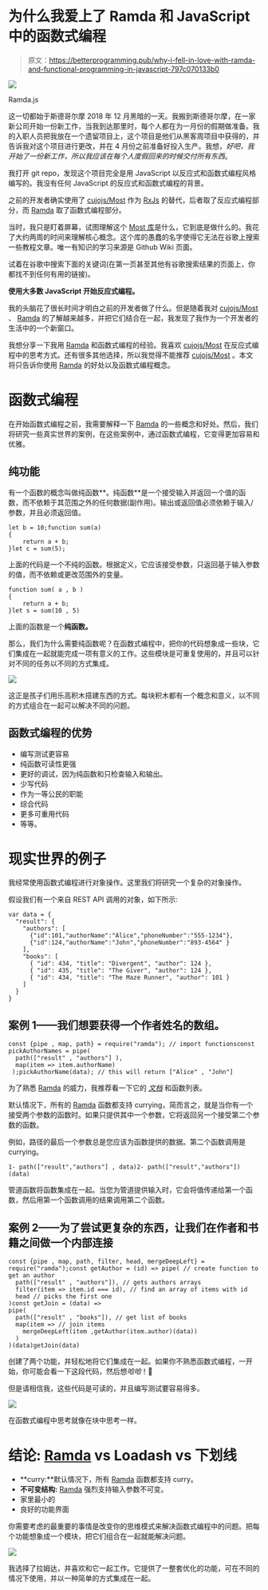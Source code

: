 # 为什么我爱上了 Ramda 和 JavaScript 中的函数式编程

> 原文：<https://betterprogramming.pub/why-i-fell-in-love-with-ramda-and-functional-programming-in-javascript-797c070133b0>

![](img/39528140e9b26d92b8ee26fd1c1a2dc8.png)

Ramda.js

这一切都始于斯德哥尔摩 2018 年 12 月黑暗的一天。我搬到斯德哥尔摩，在一家新公司开始一份新工作，当我到达那里时，每个人都在为一月份的假期做准备。我的入职人员把我放在一个遗留项目上，这个项目是他们从黑客周项目中获得的，并告诉我对这个项目进行更改，并在 4 月份之前准备好投入生产。我想，*好吧，我开始了一份新工作，所以我应该在每个人度假回来的时候交付所有东西*。

我打开 git repo，发现这个项目完全是用 JavaScript 以反应式和函数式编程风格编写的。我没有任何 JavaScript 的反应式和函数式编程的背景。

之前的开发者确实使用了 [cujojs/Most](https://github.com/cujojs/most) 作为 [RxJs](https://github.com/ReactiveX/rxjs) 的替代，后者取了反应式编程部分，而 [Ramda](https://ramdajs.com/) 取了函数式编程部分。

当时，我只是盯着屏幕，试图理解这个 [Most 库](https://github.com/cujojs/most)是什么，它到底是做什么的。我花了大约两周的时间来理解核心概念。这个库的愚蠢的名字使得它无法在谷歌上搜索一些教程文章。唯一有知识的学习来源是 Github Wiki 页面。

试着在谷歌中搜索下面的关键词(在第一页甚至其他有谷歌搜索结果的页面上，你都找不到任何有用的链接)。

**使用大多数 JavaScript 开始反应式编程。**

我的头脑花了很长时间才明白之前的开发者做了什么。但是随着我对 [cujojs/Most](https://github.com/cujojs/most) 、 [Ramda](https://ramdajs.com/) 的了解越来越多，并把它们结合在一起，我发现了我作为一个开发者的生活中的一个新窗口。

我想分享一下我用 [Ramda](https://ramdajs.com/) 和函数式编程的经验。我喜欢 [cujojs/Most](https://github.com/cujojs/most) 在反应式编程中的思考方式。还有很多其他选择，所以我觉得不能推荐 [cujojs/Most](https://github.com/cujojs/most) 。本文将只告诉你使用 [Ramda](https://ramdajs.com/) 的好处以及函数式编程概念。

# 函数式编程

在开始函数式编程之前，我需要解释一下 [Ramda](https://ramdajs.com/) 的一些概念和好处。然后，我们将研究一些真实世界的案例，在这些案例中，通过函数式编程，它变得更加容易和优雅。

## **纯功能**

有一个函数的概念叫做纯函数**。纯函数**是一个接受输入并返回一个值的函数，而不依赖于其范围之外的任何数据(副作用)。输出或返回值必须依赖于输入/参数，并且必须返回值。

```
let b = 10;function sum(a)
{
    return a + b;
}let c = sum(5);
```

上面的代码是一个不纯的函数。根据定义，它应该接受参数，只返回基于输入参数的值，而不依赖或更改范围外的变量。

```
function sum( a , b )
{
    return a + b;
}let s = sum(10 , 5)
```

上面的函数是一个**纯函数。**

那么，我们为什么需要纯函数呢？在函数式编程中，把你的代码想象成一些块，它们集成在一起就能完成一项有意义的工作。这些模块是可重复使用的，并且可以针对不同的任务以不同的方式集成。

![](img/3fcd7c654ff07f0dfa77a0e84cf18b4c.png)

这正是孩子们用乐高积木搭建东西的方式。每块积木都有一个概念和意义，以不同的方式组合在一起可以解决不同的问题。

## **函数式编程的优势**

*   编写测试更容易
*   纯函数可读性更强
*   更好的调试，因为纯函数和只检查输入和输出。
*   少写代码
*   作为一等公民的职能
*   综合代码
*   更多可重用代码
*   等等。

# 现实世界的例子

我经常使用函数式编程进行对象操作。这里我们将研究一个复杂的对象操作。

假设我们有一个来自 REST API 调用的对象，如下所示:

```
var data = {
  "result": {
    "authors": [
      {"id":101,"authorName":"Alice","phoneNumber":"555-1234"}, 
      {"id":124,"authorName":"John","phoneNumber":"893-4564" }
    ],
    "books": [
      { "id": 434, "title": "Divergent", "author": 124 },
      { "id": 435, "title": "The Giver", "author": 124 },
      { "id": 434, "title": "The Maze Runner", "author": 101 }
    ]
  }
}
```

## 案例 1——我们想要获得一个作者姓名的数组。

```
const {pipe , map, path} = require("ramda"); // import functionsconst pickAuthorNames = pipe(
  path(["result" , "authors"] ),
  map(item => item.authorName)
 );pickAuthorName(data); // this will return ["Alice" , "John"]
```

为了熟悉 [Ramda](https://ramdajs.com/) 的威力，我推荐看一下它的 [*文档*](https://ramdajs.com/docs) 和函数列表。

默认情况下，所有的 [Ramda](https://ramdajs.com/) 函数都支持 currying，简而言之，就是当你有一个接受两个参数的函数时。如果只提供其中一个参数，它将返回另一个接受第二个参数的函数。

例如，路径的最后一个参数总是您应该为函数提供的数据。第二个函数调用是 currying。

```
1- path(["result","authors"] , data)2- path(["result","authors"])(data) 
```

管道函数将函数集成在一起。当您为管道提供输入时，它会将值传递给第一个函数，然后用第一个函数调用的结果调用第二个函数。

## 案例 2——为了尝试更复杂的东西，让我们在作者和书籍之间做一个内部连接

```
const {pipe , map, path, filter, head, mergeDeepLeft} = require("ramda");const getAuthor = (id) => pipe( // create function to get an author
  path(["result" , "authors"]), // gets authors arrays
  filter(item => item.id === id), // find an array of items with id
  head // picks the first one
)const getJoin = (data) => 
pipe(
  path(["result" , "books"]), // get list of books
  map(item => // join items
    mergeDeepLeft(item ,getAuthor(item.author)(data)) 
  )
)(data)getJoin(data)
```

创建了两个功能，并轻松地将它们集成在一起。如果你不熟悉函数式编程，一开始，你可能会看一下这段代码，然后想*哈哈*！🧐

但是请相信我，这些代码是可读的，并且编写测试要容易得多。

![](img/6372540b85bfd80f771eee3f4230af4a.png)

在函数式编程中思考就像在块中思考一样。

# 结论: [Ramda](https://ramdajs.com/) vs Loadash vs 下划线

*   **curry:**默认情况下，所有 [Ramda](https://ramdajs.com/) 函数都支持 curry。
*   **不可变结构:** [Ramda](https://ramdajs.com/) 强烈支持输入参数不可变。
*   家里最小的
*   良好的功能界面

你需要考虑的最重要的事情是改变你的思维模式来解决函数式编程中的问题。把每个功能想象成一个模块，把它们组合在一起就能解决问题。

![](img/591567c8f1d6f6095cb13952a7ae23c8.png)

我选择了拉姆达，并喜欢和它一起工作。它提供了一整套优化的功能，可在不同的情况下使用，并以一种简单的方式集成在一起。